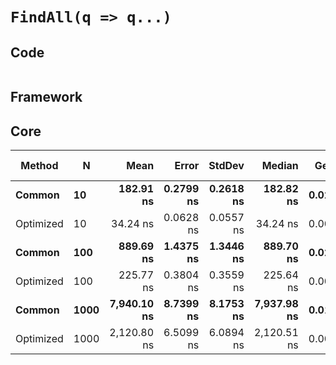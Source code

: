 # `FindAll(q => q...)`

## Code
```csharp

```

## Framework

## Core
|    Method |    N |        Mean |     Error |    StdDev |      Median |  Gen 0 | Gen 1 | Gen 2 | Allocated |
|---------- |----- |------------:|----------:|----------:|------------:|-------:|------:|------:|----------:|
|    **Common** |   **10** |   **182.91 ns** | **0.2799 ns** | **0.2618 ns** |   **182.82 ns** | **0.0236** |     **-** |     **-** |     **112 B** |
| Optimized |   10 |    34.24 ns | 0.0628 ns | 0.0557 ns |    34.24 ns | 0.0085 |     - |     - |      40 B |
|    **Common** |  **100** |   **889.69 ns** | **1.4375 ns** | **1.3446 ns** |   **889.70 ns** | **0.0229** |     **-** |     **-** |     **112 B** |
| Optimized |  100 |   225.77 ns | 0.3804 ns | 0.3559 ns |   225.64 ns | 0.0083 |     - |     - |      40 B |
|    **Common** | **1000** | **7,940.10 ns** | **8.7399 ns** | **8.1753 ns** | **7,937.98 ns** | **0.0153** |     **-** |     **-** |     **112 B** |
| Optimized | 1000 | 2,120.80 ns | 6.5099 ns | 6.0894 ns | 2,120.51 ns | 0.0076 |     - |     - |      40 B |
